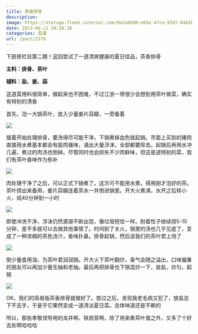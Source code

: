 ```yaml
---
title: 茶香排骨
description: 
image: https://storage.fleek-internal.com/0a3a8890-e65e-47ce-93d7-0442b9209d38-bucket/blog/posts/2013-06/06-21/1.jpg
date: 2013-06-21 20:26:38
categories: 菜谱
url: /post/2578
---
```


下厨房栏目第二期！这回尝试了一道清爽健康的夏日佳品，茶香排骨

**主料：排骨、茶叶**

**辅料：盐、姜、蒜**

这道菜用料很简单，做起来也不困难，不过江浙一带很少会想到用茶叶做菜，确实有特别的清香

首先，泡一大锅茶叶，放入少量姜片蒜瓣，一旁备着

![](https://storage.fleek-internal.com/0a3a8890-e65e-47ce-93d7-0442b9209d38-bucket/blog/posts/2013-06/06-21/2.jpg)

接着开始处理排骨，要洗得尽可能干净，下锅煮掉血色就起锅。市面上买到的猪肉直接用水煮基本都会有股肉骚味，涌出大量浮沫，全部都要除去。起锅后再用水冲几遍，煮过的肉汤也倒掉。尽管同时也会损失不少肉鲜味，但这是道特别的菜，我们有茶叶香味作为弥补

![](https://storage.fleek-internal.com/0a3a8890-e65e-47ce-93d7-0442b9209d38-bucket/blog/posts/2013-06/06-21/3.jpg)

肉处理干净了之后，可以正式下锅煮了。这次可不能用水煮，得用刚才泡好的茶。茶叶捞出来备用，姜片蒜瓣连着茶水一并倒进锅里。开大火煮沸，水开之后转小火，炖40分钟到一小时

![](https://storage.fleek-internal.com/0a3a8890-e65e-47ce-93d7-0442b9209d38-bucket/blog/posts/2013-06/06-21/4.jpg)

即使冲洗干净，浮沫仍然源源不断出现，像垃圾短信一样。耐着性子继续捞5-10分钟，差不多就可以去做其他事情了。时间到了关火，锅里的汤也几乎见底了，变成了一种浓稠的茶色汤汁，香味扑鼻。排骨起锅，然后该我们的茶叶君上场了

![](https://storage.fleek-internal.com/0a3a8890-e65e-47ce-93d7-0442b9209d38-bucket/blog/posts/2013-06/06-21/5.jpg)

倒少量食用油，为茶叶君润润锅。开大火下茶叶翻炒，香气会随之溢出，口味偏重的朋友可以再加少量生抽和老抽。最后再把排骨也下锅混炒一下，放盐，炒匀，起锅

![](https://storage.fleek-internal.com/0a3a8890-e65e-47ce-93d7-0442b9209d38-bucket/blog/posts/2013-06/06-21/6.jpg)

OK，我们的简易版茶香排骨就做好了。尝过之后，发现我老毛病又犯了，放盐总下不去手，于是乎它果然变成一道清淡夏日菜。总体味道还是不赖的

所以，那些孝敬领导用的龙井啊、铁观音啊，除了用来煮茶叶蛋之外，又多了个好去处啊哈哈哈